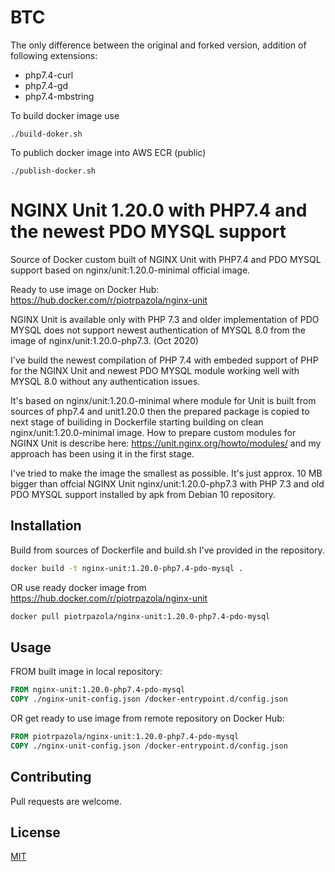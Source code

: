 # BTC

The only difference between the original and forked version, addition of following extensions:

- php7.4-curl
- php7.4-gd
- php7.4-mbstring

To build docker image use

```shell
./build-doker.sh
```

To publich docker image into AWS ECR (public)

```shell
./publish-docker.sh
```

# NGINX Unit 1.20.0 with PHP7.4 and the newest PDO MYSQL support

Source of Docker custom built of NGINX Unit with PHP7.4 and PDO MYSQL support based on nginx/unit:1.20.0-minimal official image.

Ready to use image on Docker Hub: https://hub.docker.com/r/piotrpazola/nginx-unit

NGINX Unit is available only with PHP 7.3 and older implementation of PDO MYSQL does not support newest authentication of MYSQL 8.0 from the image of nginx/unit:1.20.0-php7.3. (Oct 2020)

I've build the newest compilation of PHP 7.4 with embeded support of PHP for the NGINX Unit and newest PDO MYSQL module working well with MYSQL 8.0 without any authentication issues.

It's based on nginx/unit:1.20.0-minimal where module for Unit is built from sources of php7.4 and unit1.20.0 then the prepared package is copied to next stage of builiding in Dockerfile starting building on clean nginx/unit:1.20.0-minimal image. How to prepare custom modules for NGINX Unit is describe here: https://unit.nginx.org/howto/modules/ and my approach has been using it in the first stage.

I've tried to make the image the smallest as possible. It's just approx. 10 MB bigger than offcial NGINX Unit nginx/unit:1.20.0-php7.3 with PHP 7.3 and old PDO MYSQL support installed by apk from Debian 10 repository.

## Installation

Build from sources of Dockerfile and build.sh I've provided in the repository.

```bash
docker build -t nginx-unit:1.20.0-php7.4-pdo-mysql .
```

OR use ready docker image from https://hub.docker.com/r/piotrpazola/nginx-unit

```bash
docker pull piotrpazola/nginx-unit:1.20.0-php7.4-pdo-mysql
```

## Usage

FROM built image in local repository:

```Dockerfile
FROM nginx-unit:1.20.0-php7.4-pdo-mysql
COPY ./nginx-unit-config.json /docker-entrypoint.d/config.json
```

OR get ready to use image from remote repository on Docker Hub:

```Dockerfile
FROM piotrpazola/nginx-unit:1.20.0-php7.4-pdo-mysql
COPY ./nginx-unit-config.json /docker-entrypoint.d/config.json
```

## Contributing
Pull requests are welcome.

## License
[MIT](https://choosealicense.com/licenses/mit/)
